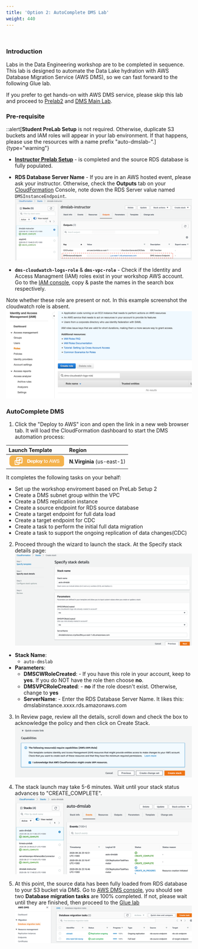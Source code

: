 ```yaml
---
title: 'Option 2: AutoComplete DMS Lab'
weight: 440
---
```


 
### Introduction

Labs in the Data Engineering workshop are to be completed in sequence. This lab is designed to automate the Data Lake hydration with AWS Database Migration Service (AWS DMS), so we can fast forward to the following Glue lab. 

If you prefer to get hands-on with AWS DMS service, please skip this lab and proceed to [Prelab2](../400/430-pre-lab-2) and [DMS Main Lab](../400/440-main-lab). 


### Pre-requisite

::alert[**Student PreLab Setup** is not required. Otherwise, duplicate S3 buckets and IAM roles will appear in your lab environment. If that happens, please use the resources with a name prefix "auto-dmslab-".]{type="warning"}

- [**Instructor Prelab Setup**](../400/410-pre-lab-1) - is completed and the source RDS database is fully populated.
- **RDS Database Server Name** - If you are in an AWS hosted event, please ask your instructor. Otherwise, check the **Outputs** tab on your [CloudFormation](https://console.aws.amazon.com/cloudformation/home?region=us-east-1) Console, note down the RDS Server value named `DMSInstanceEndpoint`.
![](/static/400/images/78.png)

- **`dms-cloudwatch-logs-role`** & **`dms-vpc-role`** -  Check if the Identity and Access Managment (IAM) roles exist in your workshop AWS account. Go to the [IAM console](https://console.aws.amazon.com/iam/home?region=us-east-1#/roles), copy & paste the names in the search box respectively. 

Note whether these role are present or not. In this example screenshot the cloudwatch role is absent. 
![](/static/400/images/79.png)


### AutoComplete DMS


1. Click the "Deploy to AWS" icon and open the link in a new web browser tab. It will load the CloudFormation dashboard to start the DMS automation process:

| Launch Template                                                                                                                                                                                                                                                                                      | Region                     |
| :--------------------------------------------------------------------------------------------------------------------------------------------------------------------------------------------------------------------------------------------------------------------------------------------------- | :------------------------- |
| <a href="https://console.aws.amazon.com/cloudformation/home?region=us-east-1#/stacks/new?stackName=auto-dmslab&templateURL=https://s3.us-east-1.amazonaws.com/aws-dataengineering-day.workshop.aws/SkipDMSlab_student_CFN.json" target="_blank"><img src="/static/images/00-deploy-to-aws.png" ></a> | **N.Virginia** (us-east-1) |


It completes the following tasks on your behalf:
- Set up the workshop enviroment based on PreLab Setup 2
- Create a DMS subnet group within the VPC
- Create a DMS replication instance
- Create a source endpoint for RDS source database
- Create a target endpoint for full data load
- Create a target endpoint for CDC
- Create a task to perform the initial full data migration
- Create a task to support the ongoing replication of data changes(CDC)



2. Proceed through the wizard to launch the stack. At the Specify stack details page:   
![](/static/400/images/80.png)    
- **Stack Name**:  
    - `auto-dmslab`
- **Parameters**:  
    - **DMSCWRoleCreated**: - If you have this role in your account, keep to **yes**. If you do NOT have the role then choose **no**.
    - **DMSVPCRoleCreated**: - **no** if the role doesn't exist. Otherwise, change to **yes**
    - **ServerName**: - Enter the RDS Database Server Name.  It likes this: dmslabinstance.xxxx<region>.rds.amazonaws.com
    

3. In Review page, review all the details, scroll down and check the box to acknowledge the policy and then click on Create Stack. 
![](/static/400/images/23.png) 

4. The stack launch may take 5-6 minutes. Wait until your stack status advances to "CREATE_COMPLETE".
![](/static/400/images/81.png) 

5. At this point, the source data has been fully loaded from RDS database to your S3 bucket via DMS. Go to [AWS DMS console](https://console.aws.amazon.com/dms/v2/home?region=us-east-1#tasks), you should see two **Database migration tasks** are 100% completed. If not, please wait until they are finished, then proceed to the [Glue lab](../600)
![](/static/400/images/82.png)